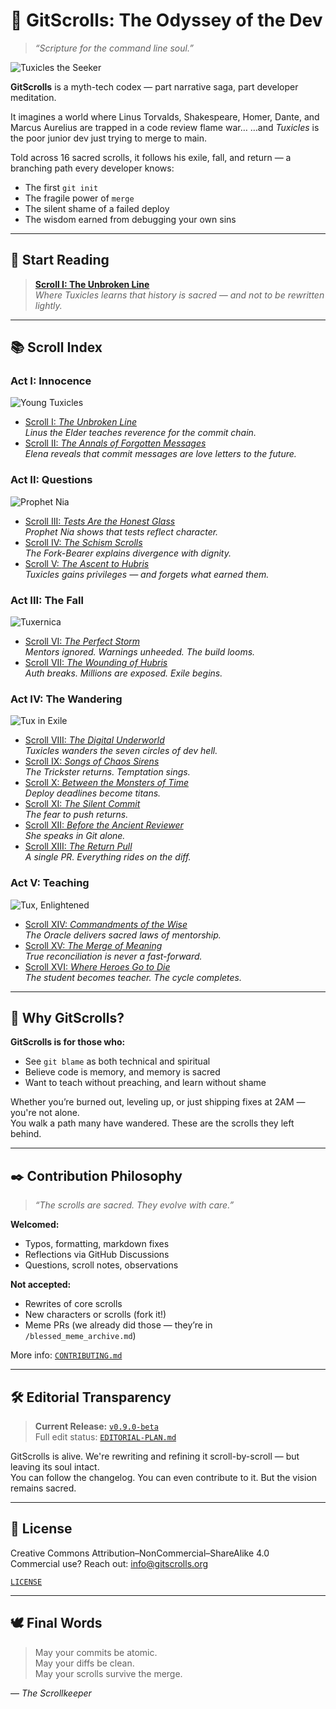 # 🐧 GitScrolls: The Odyssey of the Dev

> *“Scripture for the command line soul.”*

![Tuxicles the Seeker](https://media.githubusercontent.com/media/gitscrolls/gitscrolls-assets/refs/heads/main/tux-sketch.webp)

**GitScrolls** is a myth-tech codex — part narrative saga, part developer meditation.

It imagines a world where Linus Torvalds, Shakespeare, Homer, Dante, and Marcus Aurelius are trapped in a code review flame war…
…and *Tuxicles* is the poor junior dev just trying to merge to main.

Told across 16 sacred scrolls, it follows his exile, fall, and return — a branching path every developer knows:

- The first `git init`
- The fragile power of `merge`
- The silent shame of a failed deploy
- The wisdom earned from debugging your own sins

---

## 📖 Start Reading

> [**Scroll I: The Unbroken Line**](./scrolls/01-Unbroken-Line.md)  
> *Where Tuxicles learns that history is sacred — and not to be rewritten lightly.*

---

## 📚 Scroll Index

### **Act I: Innocence**

![Young Tuxicles](https://media.githubusercontent.com/media/gitscrolls/gitscrolls-assets/refs/heads/main/act-1.webp)

- [Scroll I: *The Unbroken Line*](./scrolls/01-Unbroken-Line.md)  
  *Linus the Elder teaches reverence for the commit chain.*
- [Scroll II: *The Annals of Forgotten Messages*](./scrolls/02-Annals-of-Forgotten-Messages.md)  
  *Elena reveals that commit messages are love letters to the future.*

### **Act II: Questions**

![Prophet Nia](https://media.githubusercontent.com/media/gitscrolls/gitscrolls-assets/refs/heads/main/scroll-03-hero.webp)

- [Scroll III: *Tests Are the Honest Glass*](./scrolls/03-Tests-Are-the-Honest-Glass.md)  
  *Prophet Nia shows that tests reflect character.*
- [Scroll IV: *The Schism Scrolls*](./scrolls/04-Schism-Scrolls.md)  
  *The Fork-Bearer explains divergence with dignity.*
- [Scroll V: *The Ascent to Hubris*](./scrolls/05-The-Ascent-to-Hubris.md)  
  *Tuxicles gains privileges — and forgets what earned them.*

### **Act III: The Fall**

![Tuxernica](https://media.githubusercontent.com/media/gitscrolls/gitscrolls-assets/refs/heads/main/guernica-tux-3.webp)

- [Scroll VI: *The Perfect Storm*](./scrolls/06-The-Perfect-Storm.md)  
  *Mentors ignored. Warnings unheeded. The build looms.*
- [Scroll VII: *The Wounding of Hubris*](./scrolls/07-Wounding-of-Hubris.md)  
  *Auth breaks. Millions are exposed. Exile begins.*

### **Act IV: The Wandering**

![Tux in Exile](https://media.githubusercontent.com/media/gitscrolls/gitscrolls-assets/refs/heads/main/hard-tux.webp)

- [Scroll VIII: *The Digital Underworld*](./scrolls/08-The-Digital-Underworld.md)  
  *Tuxicles wanders the seven circles of dev hell.*
- [Scroll IX: *Songs of Chaos Sirens*](./scrolls/09-Songs-of-Chaos-Sirens.md)  
  *The Trickster returns. Temptation sings.*
- [Scroll X: *Between the Monsters of Time*](./scrolls/10-Between-Monsters-of-Time.md)  
  *Deploy deadlines become titans.*
- [Scroll XI: *The Silent Commit*](./scrolls/11-The-Silent-Commit.md)  
  *The fear to push returns.*
- [Scroll XII: *Before the Ancient Reviewer*](./scrolls/12-Before-Ancient-Reviewer.md)  
  *She speaks in Git alone.*
- [Scroll XIII: *The Return Pull*](./scrolls/13-The-Return-Pull.md)  
  *A single PR. Everything rides on the diff.*

### **Act V: Teaching**

![Tux, Enlightened](https://media.githubusercontent.com/media/gitscrolls/gitscrolls-assets/refs/heads/main/tux-enlightened.webp)

- [Scroll XIV: *Commandments of the Wise*](./scrolls/14-Commandments-of-Wise.md)  
  *The Oracle delivers sacred laws of mentorship.*
- [Scroll XV: *The Merge of Meaning*](./scrolls/15-The-Merge-of-Meaning.md)  
  *True reconciliation is never a fast-forward.*
- [Scroll XVI: *Where Heroes Go to Die*](./scrolls/16-Where-Heroes-Go-to-Die.md)  
  *The student becomes teacher. The cycle completes.*

---

## 🧭 Why GitScrolls?

**GitScrolls is for those who:**

- See `git blame` as both technical and spiritual
- Believe code is memory, and memory is sacred
- Want to teach without preaching, and learn without shame

Whether you’re burned out, leveling up, or just shipping fixes at 2AM — you're not alone.  
You walk a path many have wandered. These are the scrolls they left behind.

---

## ✒️ Contribution Philosophy

> *“The scrolls are sacred. They evolve with care.”*

**Welcomed:**

- Typos, formatting, markdown fixes
- Reflections via GitHub Discussions
- Questions, scroll notes, observations

**Not accepted:**

- Rewrites of core scrolls
- New characters or scrolls (fork it!)
- Meme PRs (we already did those — they’re in `/blessed_meme_archive.md`)

More info: [`CONTRIBUTING.md`](./.github/CONTRIBUTING.md)

---

## 🛠️ Editorial Transparency

> **Current Release:** [`v0.9.0-beta`](https://github.com/gitscrolls/gitscrolls/releases/tag/v0.9.0-beta)  
> Full edit status: [`EDITORIAL-PLAN.md`](./editorial/EDITORIAL-PLAN.md)

GitScrolls is alive. We're rewriting and refining it scroll-by-scroll — but leaving its soul intact.  
You can follow the changelog. You can even contribute to it. But the vision remains sacred.

---

## 📖 License

Creative Commons Attribution–NonCommercial–ShareAlike 4.0  
Commercial use? Reach out: [info@gitscrolls.org](mailto:info@gitscrolls.org)

[`LICENSE`](./LICENSE)

---

## 🕊️ Final Words

> May your commits be atomic.  
> May your diffs be clean.  
> May your scrolls survive the merge.

— *The Scrollkeeper*
